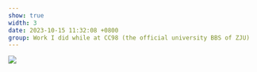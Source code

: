 ```yaml
---
show: true
width: 3
date: 2023-10-15 11:32:08 +0800
group: Work I did while at CC98 (the official university BBS of ZJU)
---
```

<div>
    <img data-src="{{ 'assets/images/paintings/cc98/2023-10-15-113208(1).png' | relative_url }}" class="lazy w-100 rounded" src="{{ '/assets/images/empty_300x200.png' | relative_url }}" data-toggle="tooltip" data-placement="top">
</div>